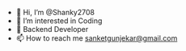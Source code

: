 - 👋 Hi, I’m @Shanky2708
- 👀 I’m interested in Coding
- 🌱 Backend Developer
-  📫 How to reach me sanketgunjekar@gmail.com

<!---
Shanky2708/Shanky2708 is a ✨ special ✨ repository because its `README.md` (this file) appears on your GitHub profile.
You can click the Preview link to take a look at your changes.
--->
